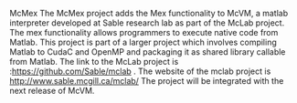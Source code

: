 McMex
The McMex project adds the Mex functionality to  McVM, a matlab interpreter developed at Sable research lab as part of the
McLab project. The mex functionality allows programmers to execute  native code from Matlab. This project is part of a larger project which involves compiling Matlab to CudaC and OpenMP and packaging it as shared library callable from Matlab. The link to the McLab project is :https://github.com/Sable/mclab . The website of the mclab project is http://www.sable.mcgill.ca/mclab/ The project will be integrated with the next release of McVM. 
